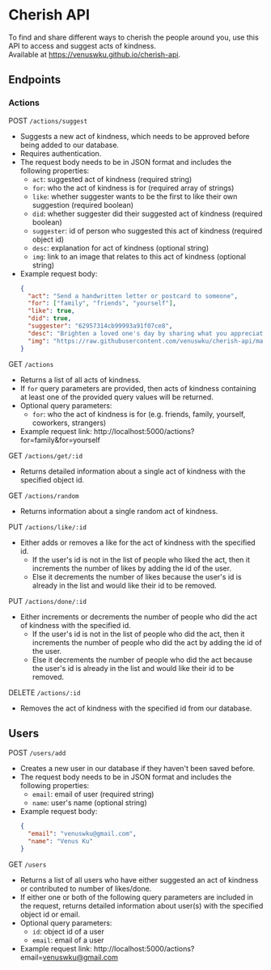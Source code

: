 # Cherish API
To find and share different ways to cherish the people around you, use this API to access and suggest acts of kindness.\
Available at https://venuswku.github.io/cherish-api.

## Endpoints
### Actions
POST `/actions/suggest`
- Suggests a new act of kindness, which needs to be approved before being added to our database.
- Requires authentication.
- The request body needs to be in JSON format and includes the following properties:
  - `act`: suggested act of kindness (required string)
  - `for`: who the act of kindness is for (required array of strings)
  - `like`: whether suggester wants to be the first to like their own suggestion (required boolean)
  - `did`: whether suggester did their suggested act of kindness (required boolean)
  - `suggester`: id of person who suggested this act of kindness (required object id)
  - `desc`: explanation for act of kindness (optional string)
  - `img`: link to an image that relates to this act of kindness (optional string)
- Example request body:
  ```json
  {
    "act": "Send a handwritten letter or postcard to someone",
    "for": ["family", "friends", "yourself"],
    "like": true,
    "did": true,
    "suggester": "62957314cb99993a91f07ce8",
    "desc": "Brighten a loved one's day by sharing what you appreciate about them!",
    "img": "https://raw.githubusercontent.com/venuswku/cherish-api/master/images/handwritten-letter.jpg?token=GHSAT0AAAAAABUX4HZF5SDO5DK66YPFHCF6YUWUFYA"
  }
  ```

GET `/actions`
- Returns a list of all acts of kindness.
- If `for` query parameters are provided, then acts of kindness containing at least one of the provided query values will be returned.
- Optional query parameters:
  - `for`: who the act of kindness is for (e.g. friends, family, yourself, coworkers, strangers)
- Example request link: http://localhost:5000/actions?for=family&for=yourself

GET `/actions/get/:id`
- Returns detailed information about a single act of kindness with the specified object id.

GET `/actions/random`
- Returns information about a single random act of kindness.

PUT `/actions/like/:id`
- Either adds or removes a like for the act of kindness with the specified id.
  - If the user's id is not in the list of people who liked the act, then it increments the number of likes by adding the id of the user.
  - Else it decrements the number of likes because the user's id is already in the list and would like their id to be removed.

PUT `/actions/done/:id`
- Either increments or decrements the number of people who did the act of kindness with the specified id.
  - If the user's id is not in the list of people who did the act, then it increments the number of people who did the act by adding the id of the user.
  - Else it decrements the number of people who did the act because the user's id is already in the list and would like their id to be removed.

DELETE `/actions/:id`
- Removes the act of kindness with the specified id from our database.

## Users
POST `/users/add`
- Creates a new user in our database if they haven't been saved before.
- The request body needs to be in JSON format and includes the following properties:
  - `email`: email of user (required string)
  - `name`: user's name (optional string)
- Example request body:
  ```json
  {
    "email": "venuswku@gmail.com",
    "name": "Venus Ku"
  }
  ```

GET `/users`
- Returns a list of all users who have either suggested an act of kindness or contributed to number of likes/done.
- If either one or both of the following query parameters are included in the request, returns detailed information about user(s) with the specified object id or email.
- Optional query parameters:
  - `id`: object id of a user
  - `email`: email of a user
- Example request link: http://localhost:5000/actions?email=venuswku@gmail.com